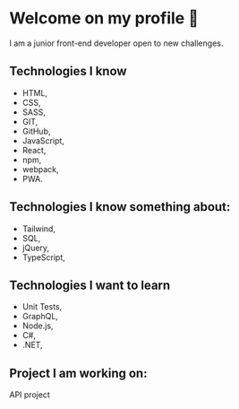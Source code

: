 # Welcome on my profile 👋

I am a junior front-end developer open to new challenges.

## Technologies I know

- HTML,
- CSS,
- SASS,
- GIT,
- GitHub,
- JavaScript,
- React,
- npm,
- webpack,
- PWA.

## Technologies I know something about:

- Tailwind,
- SQL,
- jQuery,
- TypeScript,

## Technologies I want to learn

- Unit Tests,
- GraphQL,
- Node.js,
- C#,
- .NET,


## Project I am working on:

API project
